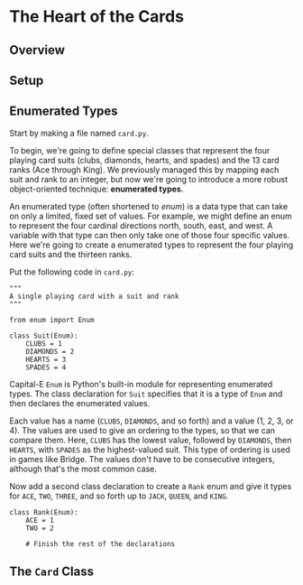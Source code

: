 # The Heart of the Cards

## Overview

## Setup


## Enumerated Types

Start by making a file named `card.py`.

To begin, we're going to define special classes that represent the four playing card suits (clubs, diamonds, hearts, and spades) and the 13 card ranks (Ace through King). We previously managed this by mapping each suit and rank to an integer, but now we're going to introduce a more robust object-oriented technique: **enumerated types**.

An enumerated type (often shortened to *enum*) is a data type that can take on only a limited, fixed set of values. For example, we might define an enum to represent the four cardinal directions north, south, east, and west. A variable with that type can then only take one of those four specific values. Here we're going to create a enumerated types to represent the four playing card suits and the thirteen ranks. 

Put the following code in `card.py`:
```
"""
A single playing card with a suit and rank
"""

from enum import Enum

class Suit(Enum):
    CLUBS = 1
    DIAMONDS = 2
    HEARTS = 3
    SPADES = 4
```
Capital-E `Enum` is Python's built-in module for representing enumerated types. The class declaration for `Suit` specifies that it is a type of `Enum` and then declares the enumerated values.

Each value has a name (`CLUBS`, `DIAMONDS`, and so forth) and a value (1, 2, 3, or 4). The values are used to give an ordering to the types, so that we can compare them. Here, `CLUBS` has the lowest value, followed by `DIAMONDS`, then `HEARTS`, with `SPADES` as the highest-valued suit. This type of ordering is used in games like Bridge. The values don't have to be consecutive integers, although that's the most common case.

Now add a second class declaration to create a `Rank` enum and give it types for `ACE`, `TWO`, `THREE`, and so forth up to `JACK`, `QUEEN`, and `KING`.
```
class Rank(Enum):
    ACE = 1
    TWO = 2

    # Finish the rest of the declarations
```

## The `Card` Class


